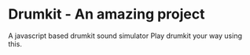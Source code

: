 # Drumkit - An amazing project
A javascript based drumkit sound simulator
Play drumkit your way using this.
